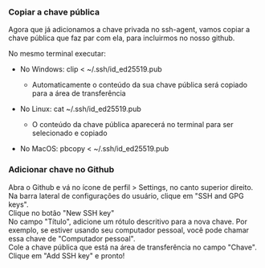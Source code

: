 ### Copiar a chave pública

Agora que já adicionamos a chave privada no ssh-agent, vamos copiar a chave pública que faz par com ela, para incluirmos no nosso github.

No mesmo terminal executar:
- No Windows: clip < ~/.ssh/id_ed25519.pub
  - Automaticamente o conteúdo da sua chave pública será copiado para a área de transferência
  
- No Linux: cat ~/.ssh/id_ed25519.pub
  - O conteúdo da chave pública aparecerá no terminal para ser selecionado e copiado

- No MacOS: pbcopy < ~/.ssh/id_ed25519.pub
 
### Adicionar chave no Github

Abra o Github e vá no ícone de perfil > Settings, no canto superior direito.<br>
Na barra lateral de configurações do usuário, clique em "SSH and GPG keys".<br>
Clique no botão "New SSH key"<br>
No campo "Título", adicione um rótulo descritivo para a nova chave. Por exemplo, se estiver usando seu computador pessoal, você pode chamar essa chave de "Computador pessoal".<br>
Cole a chave pública que está na área de transferência no campo "Chave".<br>
Clique em "Add SSH key" e pronto!
